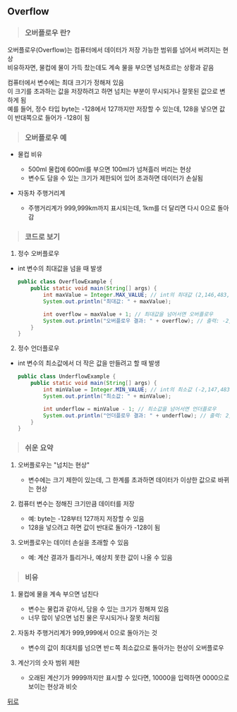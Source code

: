 ## Overflow
> ### 오버플로우 란?
오버플로우(Overflow)는 컴퓨터에서 데이터가 저장 가능한 범위를 넘어서 버려지는 현상</br>
비유하자면, 물컵에 물이 가득 찼는데도 계속 물을 부으면 넘쳐흐르는 상황과 같음

컴퓨터에서 변수에는 최대 크기가 정해져 있음</br>
이 크기를 초과하는 값을 저장하려고 하면 넘치는 부분이 무시되거나 잘못된 값으로 변하게 됨</br>
예를 들어, 정수 타입 byte는 -128에서 127까지만 저장할 수 있는데, 128을 넣으면 값이 반대쪽으로 들어가 -128이 됨

> ### 오버플로우 예
- 물컵 비유
    - 500ml 물컵에 600ml를 부으면 100ml가 넘쳐흘러 버리는 현상
    - 변수도 담을 수 있는 크기가 제한되어 있어 초과하면 데이터가 손실됨

- 자동차 주행거리계
    - 주행거리계가 999,999km까지 표시되는데, 1km를 더 달리면 다시 0으로 돌아감

> ### 코드로 보기
1. 정수 오버플로우
- int 변수의 최대값을 넘을 때 발생
    ```java
    public class OverflowExample {
        public static void main(String[] args) {
            int maxValue = Integer.MAX_VALUE; // int의 최대값 (2,146,483,647)
            System.out.println("최대값: " + maxValue);

            int overflow = maxValue + 1; // 최대값을 넘어서면 오버플로우
            System.out.println("오버플로우 결과: " + overflow); // 출력: -2,147,483,648
        }
    }
    ```

2. 정수 언더플로우
- int 변수의 최소값에서 더 작은 값을 만들려고 할 때 발생
    ```java
    public class UnderflowExample {
        public static void main(String[] args) {
            int minValue = Integer.MIN_VALUE; // int의 최소값 (-2,147,483,648)
            System.out.println("최소값: " + minValue);

            int underflow = minValue - 1; // 최소값을 넘어서면 언더플로우
            System.out.println("언더플로우 결과: " + underflow); // 출력: 2,147,483,647
        }
    }
    ```

> ### 쉬운 요약
1. 오버플로우는 "넘치는 현상"
    - 변수에는 크기 제한이 있는데, 그 한계를 초과하면 데이터가 이상한 값으로 바뀌는 현상

2. 컴퓨터 변수는 정해진 크기만큼 데이터를 저장
    - 예: byte는 -128부터 127까지 저장할 수 있음
    - 128을 넣으려고 하면 값이 반대로 돌아가 -128이 됨

3. 오버플로우는 데이터 손실을 초래할 수 있음
    - 예: 계산 결과가 틀리거나, 예상치 못한 값이 나올 수 있음

> ### 비유
1. 물컵에 물을 계속 부으면 넘친다
    - 변수는 물컵과 같아서, 담을 수 있는 크기가 정해져 있음
    - 너무 많이 넣으면 넘친 물은 무시되거나 잘못 처리됨

2. 자동차 주행거리계가 999,999에서 0으로 돌아가는 것
    - 변수의 값이 최대치를 넘으면 반ㄷ쪽 최소값으로 돌아가는 현상이 오버플로우

3. 계산기의 숫자 범위 제한
    - 오래된 계산기가 9999까지만 표시할 수 있다면, 10000을 입력하면 0000으로 보이는 현상과 비슷

[뒤로](../README.md#java-study-notes)
